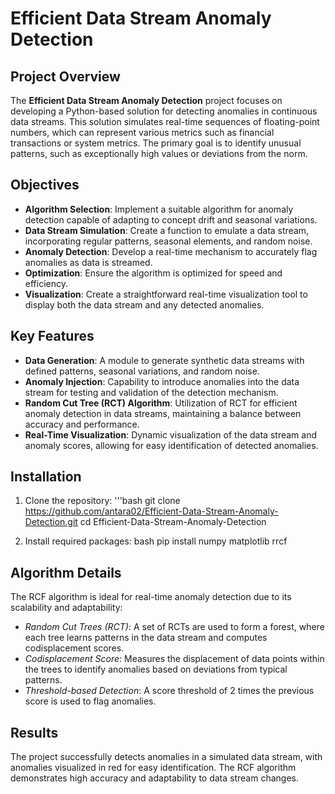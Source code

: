 # Efficient Data Stream Anomaly Detection

## Project Overview
The **Efficient Data Stream Anomaly Detection** project focuses on developing a Python-based solution for detecting anomalies in continuous data streams. This solution simulates real-time sequences of floating-point numbers, which can represent various metrics such as financial transactions or system metrics. The primary goal is to identify unusual patterns, such as exceptionally high values or deviations from the norm.

## Objectives
- **Algorithm Selection**: Implement a suitable algorithm for anomaly detection capable of adapting to concept drift and seasonal variations.
- **Data Stream Simulation**: Create a function to emulate a data stream, incorporating regular patterns, seasonal elements, and random noise.
- **Anomaly Detection**: Develop a real-time mechanism to accurately flag anomalies as data is streamed.
- **Optimization**: Ensure the algorithm is optimized for speed and efficiency.
- **Visualization**: Create a straightforward real-time visualization tool to display both the data stream and any detected anomalies.

## Key Features
- **Data Generation**: A module to generate synthetic data streams with defined patterns, seasonal variations, and random noise.
- **Anomaly Injection**: Capability to introduce anomalies into the data stream for testing and validation of the detection mechanism.
- **Random Cut Tree (RCT) Algorithm**: Utilization of RCT for efficient anomaly detection in data streams, maintaining a balance between accuracy and performance.
- **Real-Time Visualization**: Dynamic visualization of the data stream and anomaly scores, allowing for easy identification of detected anomalies.

## Installation
1. Clone the repository:
    '''bash
    git clone https://github.com/antara02/Efficient-Data-Stream-Anomaly-Detection.git
    cd Efficient-Data-Stream-Anomaly-Detection
    

2. Install required packages:
    bash
    pip install numpy matplotlib rrcf
    
## Algorithm Details
The RCF algorithm is ideal for real-time anomaly detection due to its scalability and adaptability:
- *Random Cut Trees (RCT)*: A set of RCTs are used to form a forest, where each tree learns patterns in the data stream and computes codisplacement scores.
- *Codisplacement Score*: Measures the displacement of data points within the trees to identify anomalies based on deviations from typical patterns.
- *Threshold-based Detection*: A score threshold of 2 times the previous score is used to flag anomalies.

## Results
The project successfully detects anomalies in a simulated data stream, with anomalies visualized in red for easy identification. The RCF algorithm demonstrates high accuracy and adaptability to data stream changes.
